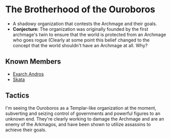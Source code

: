 # The Brotherhood of the Ouroboros
- A shadowy organization that contests the Archmage and their goals.
- **Conjecture:** The organization was originally founded by the first archmage's twin to ensure that the world is protected from an Archmage who goes rogue (Clearly at some point this belief changed to the concept that the world shouldn't have an Archmage at all.  Why?

## Known Members
- [Exarch Andros](TrokosNPCs#Exarch%20Andros)
- [Skata](TrokosNPCs.md#Skata)

## Tactics
I'm seeing the Ouroboros as a Templar-like organization at the moment, subverting and seizing control of governments and powerful figures to an unknown end.  They're clearly working to damage the Archmage and are an enemy of the Arkmagos, and have been shown to utilize assassins to achieve their goals.